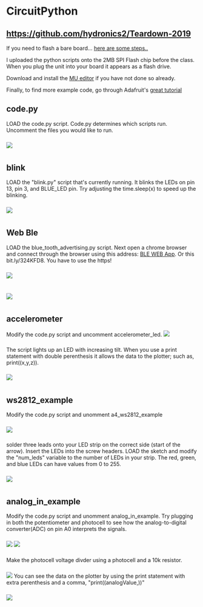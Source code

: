 # CircuitPython
## https://github.com/hydronics2/Teardown-2019
If you need to flash a bare board... [here are some steps..](https://github.com/hydronics2/Teardown-2019/blob/master/programming/firmware/README.md)

I uploaded the python scripts onto the 2MB SPI Flash chip before the class. When you plug the unit into your board it appears as a flash drive.

Download and install the [MU editor](https://learn.adafruit.com/welcome-to-circuitpython/installing-mu-editor) if you have not done so already.

Finally, to find more example code, go through Adafruit's [great tutorial](https://learn.adafruit.com/welcome-to-circuitpython?view=all)


## code.py
LOAD the code.py script. Code.py determines which scripts run. Uncomment the files you would like to run.
###
![](https://github.com/hydronics2/Teardown-2019/blob/master/programming/pics/code.jpg)

# 
## blink
LOAD the "blink.py" script that's currently running. It blinks the LEDs on pin 13, pin 3, and BLUE_LED pin. Try adjusting the time.sleep(x) to speed up the blinking. 
###
![](https://github.com/hydronics2/Teardown-2019/blob/master/programming/pics/blink.jpg)
# 

## Web Ble
LOAD the blue_tooth_advertising.py script.  Next open a chrome browser and connect through the browser using this address: [BLE WEB App](https://storage.googleapis.com/thomashudson.org/ble/index.html). Or this bit.ly/324KFD8. You have to use the https!
###
![](https://github.com/hydronics2/Teardown-2019/blob/master/programming/pics/ble.JPG)
# 
![](https://github.com/hydronics2/Teardown-2019/blob/master/programming/pics/chrome_ble2.JPG)
# 

## accelerometer
Modify the code.py script and uncomment accelerometer_led.
![](https://github.com/hydronics2/Teardown-2019/blob/master/programming/pics/accelerometer.jpg)
###
The script lights up an LED with increasing tilt.
When you use a print statement with double perenthesis it allows the data to the plotter; such as, print((x,y,z)).
###
![](https://github.com/hydronics2/Teardown-2019/blob/master/programming/pics/accel_plot.jpg)
# 

## ws2812_example
Modify the code.py script and unomment a4_ws2812_example
###
![](https://github.com/hydronics2/Teardown-2019/blob/master/programming/pics/ws2812_1.JPG)
###
solder three leads onto your LED strip on the correct side (start of the arrow). Insert the LEDs into the screw headers.
LOAD the sketch and modify the "num_leds" variable to the number of LEDs in your strip.
The red, green, and blue LEDs can have values from 0 to 255.
###
![](https://github.com/hydronics2/Teardown-2019/blob/master/programming/pics/ws2812_2.JPG)
# 

## analog_in_example
Modify the code.py script and unomment analog_in_example.
Try plugging in both the potentiometer and photocell to see how the analog-to-digital converter(ADC) on pin A0 interprets the signals.
###
![](https://github.com/hydronics2/Teardown-2019/blob/master/programming/pics/pot1.JPG)
![](https://github.com/hydronics2/Teardown-2019/blob/master/programming/pics/pot2.JPG)
###
Make the photocell voltage divder using a photocell and a 10k resistor.
###
![](https://github.com/hydronics2/Teardown-2019/blob/master/programming/pics/photocell2.JPG)
You can see the data on the plotter by using the print statement with extra perenthesis and a comma, "print((analogValue,))"
###
![](https://github.com/hydronics2/Teardown-2019/blob/master/programming/pics/analog_in_data.JPG)
# 







